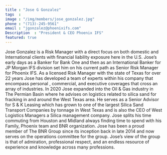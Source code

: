 ```yaml
---
title : "Jose G Gonzalez"
tags  : 
image : "/img/members/jose_gonzalez.jpg"
phone : "(713)-245-9561"
email : "jgonzalez@phoenixifs.com"
Description  : "President & CEO Phoenix IFS"                                                                   
featured: true
---
```

                                                                                    
Jose Gonzalez is a Risk Manager with a direct focus on both domestic and International clients with financial liability exposure here in the U.S.
Jose’s early days as a Banker for Bank One and then as an  International Banker for JP Morgan IFS division set him on his current path as Senior Risk Manager for Phoenix IFS. As a licensed Risk Manager with the state of Texas for over 22 years Jose has developed a team of experts within his company that encompass personal , commercial, and executive coverages that cross an array of industries. In 2020 Jose expanded into the Oil & Gas industry in The Permian Basin where he advises on logistics related to silica sand for fracking in and around the West Texas area. He serves as a Senior Advisor for S & K Leasing which has grown to one of the largest Silica Sand Transport Companies by tonnage in West Texas and is also the CEO of West Logistics Managers a Silica management company. Jose splits his time commuting from  Houston and Midland always finding time to spend with his Family, Phoenix team and BNR organization.
Jose has been a proud member of The BNR Group since its inception back in late 2014 and now serves on the operations committee for the group. Jose’s view of the group is that of admiration, professional respect, and an endless resource of experience and knowledge across many professions.

